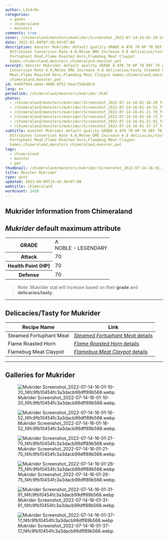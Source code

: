 ```yaml
---
author: L3n4r0x
categories:
  - games
  - chimeraland
  - monsters
comments: true
cover: /chimeraland/monsters/mukrider/Screenshot_2022-07-14-16-01-10-20_f4fc9fb10454fc3a3dacb99dff89b568.webp
date: 2022-01-09T07:56:03+07:00
description: monster Mukrider default quality GRADE A ATK 70 HP 70 DEF 70
  Attributes Conversion Rate 4.0,Melee DMG Increase 4.8 delicacies/tasty Steamed
  Fortuphant Meat,Flame Roasted Horn,Flamebug Meat Claypot
  Games,chimeraland,monsters chimeraland,monster,pet
excerpt: monster Mukrider default quality GRADE A ATK 70 HP 70 DEF 70 Attributes
  Conversion Rate 4.0,Melee DMG Increase 4.8 delicacies/tasty Steamed Fortuphant
  Meat,Flame Roasted Horn,Flamebug Meat Claypot Games,chimeraland,monsters
  chimeraland,monster,pet
id: b4097944-a0ae-4888-8f52-9eac75ded8c8
lang: en
permalink: /chimeraland/monsters/mukrider.html
photos:
  - /chimeraland/monsters/mukrider/Screenshot_2022-07-14-16-01-10-20_f4fc9fb10454fc3a3dacb99dff89b568.webp
  - /chimeraland/monsters/mukrider/Screenshot_2022-07-14-16-01-16-52_f4fc9fb10454fc3a3dacb99dff89b568.webp
  - /chimeraland/monsters/mukrider/Screenshot_2022-07-14-16-01-21-70_f4fc9fb10454fc3a3dacb99dff89b568.webp
  - /chimeraland/monsters/mukrider/Screenshot_2022-07-14-16-01-26-75_f4fc9fb10454fc3a3dacb99dff89b568.webp
  - /chimeraland/monsters/mukrider/Screenshot_2022-07-14-16-01-31-91_f4fc9fb10454fc3a3dacb99dff89b568.webp
  - /chimeraland/monsters/mukrider/Screenshot_2022-07-14-16-01-37-17_f4fc9fb10454fc3a3dacb99dff89b568.webp
subtitle: monster Mukrider default quality GRADE A ATK 70 HP 70 DEF 70
  Attributes Conversion Rate 4.0,Melee DMG Increase 4.8 delicacies/tasty Steamed
  Fortuphant Meat,Flame Roasted Horn,Flamebug Meat Claypot
  Games,chimeraland,monsters chimeraland,monster,pet
tags:
  - chimeraland
  - monster
  - pet
thumbnail: /chimeraland/monsters/mukrider/Screenshot_2022-07-14-16-01-10-20_f4fc9fb10454fc3a3dacb99dff89b568.webp
title: Monster Mukrider
type: post
updated: 2023-08-08T14:44:36+07:00
webtitle: chimeraland
wordcount: 1410
---
```


<link
  rel="stylesheet"
  href="https://rawcdn.githack.com/dimaslanjaka/Web-Manajemen/870a349/css/bootstrap-5-3-0-alpha3-wrapper.css"
/>
<section id="bootstrap-wrapper">
  <div data-bs-theme="dark">
    <h2>Mukrider Information from Chimeraland</h2>
    <h2 id="attribute"><i>Mukrider</i> default maximum attribute</h2>
    <div class="row">
      <div class="col mb-2">
        <div class="card">
          <div class="card-body">
            <table>
              <tr>
                <th>GRADE</th>
                <td>
                  A <br /><span class="text-warning">NOBLE - LEGENDARY</span>
                </td>
              </tr>
              <tr>
                <th>Attack</th>
                <td>70</td>
              </tr>
              <tr>
                <th>Health Point (HP)</th>
                <td>70</td>
              </tr>
              <tr>
                <th>Defense</th>
                <td>70</td>
              </tr>
            </table>
          </div>
        </div>
      </div>
    </div>
    <blockquote class="bd-callout bd-callout-warning">
      Note: Mukrider stat will increase based on their <b>grade</b> and
      <b>delicacies/tasty</b>.
    </blockquote>
    <hr />
    <h2 id="delicacies">Delicacies/Tasty for Mukrider</h2>
    <div class="card">
      <div class="card-body">
        <div class="table-responsive">
          <table class="table table-striped">
            <thead>
              <tr>
                <th>Recipe Name</th>
                <th>Link</th>
              </tr>
            </thead>
            <tbody>
              <tr>
                <td>Steamed Fortuphant Meat</td>
                <td>
                  <a
                    href="#"
                    class="text-primary"
                    title="Click here to view recipe Steamed Fortuphant Meat details"
                    ><i>Steamed Fortuphant Meat</i> details</a
                  >
                </td>
              </tr>
              <tr>
                <td>Flame Roasted Horn</td>
                <td>
                  <a
                    href="https://www.webmanajemen.com/chimeraland/recipes/flame-roasted-horn.html"
                    class="text-primary"
                    title="Click here to view recipe Flame Roasted Horn details"
                    ><i>Flame Roasted Horn</i> details</a
                  >
                </td>
              </tr>
              <tr>
                <td>Flamebug Meat Claypot</td>
                <td>
                  <a
                    href="https://www.webmanajemen.com/chimeraland/recipes/flamebug-meat-claypot.html"
                    class="text-primary"
                    title="Click here to view recipe Flamebug Meat Claypot details"
                    ><i>Flamebug Meat Claypot</i> details</a
                  >
                </td>
              </tr>
            </tbody>
          </table>
        </div>
      </div>
    </div>
    <hr />
    <div id="gallery">
      <h2>Galleries for Mukrider</h2>
      <div class="row">
        <div class="col-lg-6 col-12">
          <figure>
            <img
              src="https://www.webmanajemen.com/chimeraland/monsters/mukrider/Screenshot_2022-07-14-16-01-10-20_f4fc9fb10454fc3a3dacb99dff89b568.webp"
              alt="Mukrider Screenshot_2022-07-14-16-01-10-20_f4fc9fb10454fc3a3dacb99dff89b568.webp"
            />
            <figcaption style="word-wrap: break-word">
              <i>Mukrider</i>
              Screenshot_2022-07-14-16-01-10-20_f4fc9fb10454fc3a3dacb99dff89b568.webp.
            </figcaption>
          </figure>
        </div>
        <div class="col-lg-6 col-12">
          <figure>
            <img
              src="https://www.webmanajemen.com/chimeraland/monsters/mukrider/Screenshot_2022-07-14-16-01-16-52_f4fc9fb10454fc3a3dacb99dff89b568.webp"
              alt="Mukrider Screenshot_2022-07-14-16-01-16-52_f4fc9fb10454fc3a3dacb99dff89b568.webp"
            />
            <figcaption style="word-wrap: break-word">
              <i>Mukrider</i>
              Screenshot_2022-07-14-16-01-16-52_f4fc9fb10454fc3a3dacb99dff89b568.webp.
            </figcaption>
          </figure>
        </div>
        <div class="col-lg-6 col-12">
          <figure>
            <img
              src="https://www.webmanajemen.com/chimeraland/monsters/mukrider/Screenshot_2022-07-14-16-01-21-70_f4fc9fb10454fc3a3dacb99dff89b568.webp"
              alt="Mukrider Screenshot_2022-07-14-16-01-21-70_f4fc9fb10454fc3a3dacb99dff89b568.webp"
            />
            <figcaption style="word-wrap: break-word">
              <i>Mukrider</i>
              Screenshot_2022-07-14-16-01-21-70_f4fc9fb10454fc3a3dacb99dff89b568.webp.
            </figcaption>
          </figure>
        </div>
        <div class="col-lg-6 col-12">
          <figure>
            <img
              src="https://www.webmanajemen.com/chimeraland/monsters/mukrider/Screenshot_2022-07-14-16-01-26-75_f4fc9fb10454fc3a3dacb99dff89b568.webp"
              alt="Mukrider Screenshot_2022-07-14-16-01-26-75_f4fc9fb10454fc3a3dacb99dff89b568.webp"
            />
            <figcaption style="word-wrap: break-word">
              <i>Mukrider</i>
              Screenshot_2022-07-14-16-01-26-75_f4fc9fb10454fc3a3dacb99dff89b568.webp.
            </figcaption>
          </figure>
        </div>
        <div class="col-lg-6 col-12">
          <figure>
            <img
              src="https://www.webmanajemen.com/chimeraland/monsters/mukrider/Screenshot_2022-07-14-16-01-31-91_f4fc9fb10454fc3a3dacb99dff89b568.webp"
              alt="Mukrider Screenshot_2022-07-14-16-01-31-91_f4fc9fb10454fc3a3dacb99dff89b568.webp"
            />
            <figcaption style="word-wrap: break-word">
              <i>Mukrider</i>
              Screenshot_2022-07-14-16-01-31-91_f4fc9fb10454fc3a3dacb99dff89b568.webp.
            </figcaption>
          </figure>
        </div>
        <div class="col-lg-6 col-12">
          <figure>
            <img
              src="https://www.webmanajemen.com/chimeraland/monsters/mukrider/Screenshot_2022-07-14-16-01-37-17_f4fc9fb10454fc3a3dacb99dff89b568.webp"
              alt="Mukrider Screenshot_2022-07-14-16-01-37-17_f4fc9fb10454fc3a3dacb99dff89b568.webp"
            />
            <figcaption style="word-wrap: break-word">
              <i>Mukrider</i>
              Screenshot_2022-07-14-16-01-37-17_f4fc9fb10454fc3a3dacb99dff89b568.webp.
            </figcaption>
          </figure>
        </div>
      </div>
    </div>
  </div>
</section>